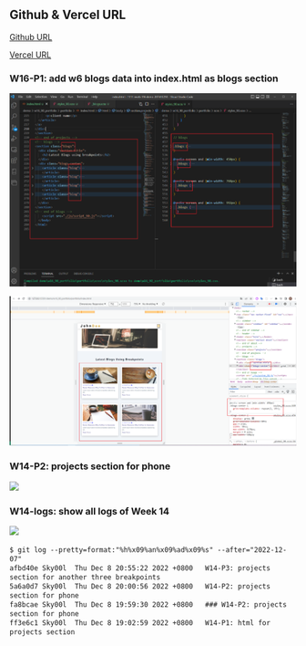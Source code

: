 ## Github & Vercel URL

[Github URL](https://github.com/Sky00l/1111-sweb-1N-demo-207410290)

[Vercel URL](https://1111-sweb-1-n-demo-207410290-dl4i.vercel.app/)

### W16-P1: add w6 blogs data into index.html as blogs section
 
![](w16-p1-1.png)
 
![](w16-p1-2.png)

### W14-P2: projects section for phone

![](w14-p2.png)


### W14-logs: show all logs of Week 14

![](w14-logs.png)

```
$ git log --pretty=format:"%h%x09%an%x09%ad%x09%s" --after="2022-12-07"
afbd40e Sky00l  Thu Dec 8 20:55:22 2022 +0800   W14-P3: projects section for another three breakpoints
5a6a0d7 Sky00l  Thu Dec 8 20:00:56 2022 +0800   W14-P2: projects section for phone
fa8bcae Sky00l  Thu Dec 8 19:59:30 2022 +0800   ### W14-P2: projects section for phone     
ff3e6c1 Sky00l  Thu Dec 8 19:02:59 2022 +0800   W14-P1: html for projects section  
```
